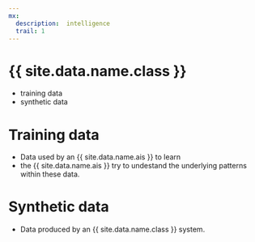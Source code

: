 ```yaml
---
mx:
  description:  intelligence
  trail: 1
---
```



# {{ site.data.name.class }}
- training data
- synthetic data

# Training data
- Data used by an {{ site.data.name.ais }} to learn
- the {{ site.data.name.ais }} try to undestand the underlying patterns within these data.

# Synthetic data
- Data produced by an {{ site.data.name.class }} system.
